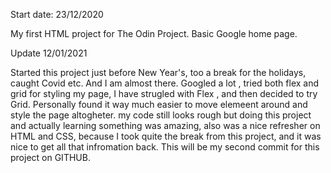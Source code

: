 
Start date: 23/12/2020



My first HTML project for The Odin Project. Basic Google home page.




Update 12/01/2021


Started this project just before  New Year's, too a break for the holidays, caught Covid etc.
And I am almost there. Googled a lot , tried both flex and grid for styling my page, I have strugled with Flex , and then decided to try Grid.
Personally found it way much easier to move elemeent around and style the page altogheter.
my code still looks rough but doing this project and actually learning something was amazing, also was a nice refresher on HTML and CSS, because I took quite the break from this project, and it was nice to get all that infromation back.
This will be my second commit for this project on GITHUB.
